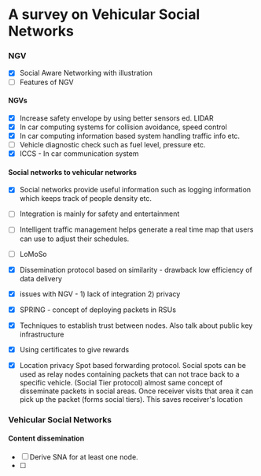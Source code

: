 # A survey on Vehicular Social Networks



### NGV

- [x] Social Aware Networking with illustration
- [ ] Features of NGV

#### NGVs 

- [x] Increase safety envelope by using better sensors ed. LIDAR
- [x] In car computing systems for collision avoidance, speed control 
- [x] In car computing information based system handling traffic info etc.
- [ ] Vehicle diagnostic check such as fuel level, pressure etc.
- [x] ICCS - In car communication system

#### Social networks to vehicular networks

- [x] Social networks provide useful information such as logging information which keeps track of people density etc.
- [ ] Integration is mainly for safety and entertainment
- [ ] Intelligent traffic management helps generate a real time map that users can use to adjust their schedules.
- [ ] LoMoSo
- [x] Dissemination protocol based on similarity - drawback low efficiency of data delivery
- [x] issues with NGV - 1) lack of integration 2) privacy
- [x] SPRING - concept of deploying packets in RSUs
- [x] Techniques to establish trust between nodes. Also talk about public key infrastructure
- [x] Using certificates to give rewards 
- [x] Location privacy Spot based forwarding protocol. Social spots can be used as relay nodes containing packets that can not trace back to a specific vehicle. (Social Tier protocol) almost same concept of disseminate packets in social areas. Once receiver visits that area it can pick up the packet (forms social tiers). This saves receiver's location



### Vehicular Social Networks

#### Content dissemination

- [ ] Derive SNA for at least one node.
- [ ] 



